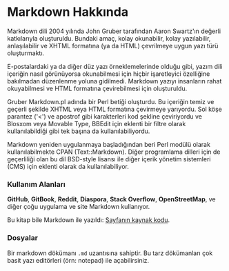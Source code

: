 # Markdown Hakkında

Markdown dili 2004 yılında John Gruber tarafından Aaron Swartz'ın değerli katkılarıyla oluşturuldu. Bundaki amaç, kolay okunabilir, kolay yazılabilir, anlaşılabilir ve XHTML formatına (ya da HTML) çevrilmeye uygun yazı türü oluşturmaktı.

E-postalardaki ya da diğer düz yazı örneklemelerinde olduğu gibi, yazım dili içeriğin nasıl görünüyorsa okunabilmesi için hiçbir işaretleyici özelliğine bakılmadan düzenlenme yoluna gidilmedi. Markdown yazıyı insanların rahat okuyabilmesi ve HTML formatına çevirebilmesi için oluşturuldu.

Gruber Markdown.pl adında bir Perl betiği oluşturdu. Bu içeriğin temiz ve geçerli şekilde XHTML veya HTML formatına çevirmeye yarıyordu. Sol köşe parantez ('<') ve apostrof gibi karakterleri kod şekline çeviriyordu ve Blosxom veya Movable Type, BBEdit için eklenti bir filtre olarak kullanılabildiği gibi tek başına da kullanılabiliyordu.

Markdown yeniden uygulanmaya başladığından beri Perl modülü olarak kullanılabilmekte CPAN (Text::Markdown). Diğer programlama dilleri için de geçerliliği olan bu dil BSD-style lisansı ile diğer içerik yönetim sistemleri (CMS) için eklenti olarak da kullanılabiliyor.

### Kullanım Alanları

**GitHub**, **GitBook**, **Reddit**, **Diaspora**, **Stack Overflow**, **OpenStreetMap**, ve diğer çoğu uygulama ve site Markdown kullanıyor.

Bu kitap bile Markdown ile yazıldı: [Sayfanın kaynak kodu](https://github.com/serkanalgur/markdown-ogrenin-turkce/raw/master/about/README.md).

### Dosyalar

Bir markdown dökümanı `.md` uzantısına sahiptir. Bu tarz dökümanları çok basit yazı editörleri (örn: notepad) ile açabilirsiniz.

